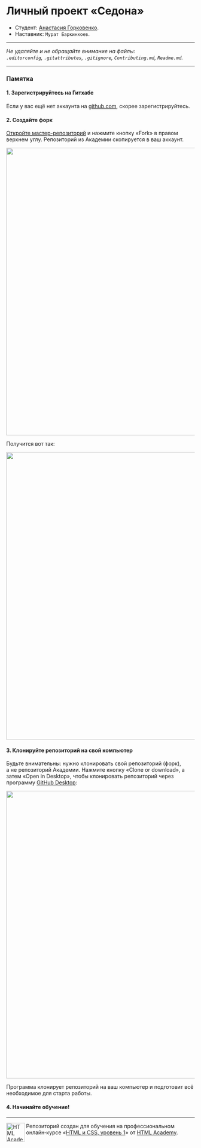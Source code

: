 # Личный проект «Седона»

* Студент: [Анастасия Горковенко](https://up.htmlacademy.ru/htmlcss/25/user/1000003).
* Наставник: `Мурат Баркинхоев`.

---

_Не удаляйте и не обращайте внимание на файлы:_<br>
_`.editorconfig`, `.gitattributes`, `.gitignore`, `Contributing.md`, `Readme.md`._

---

### Памятка

#### 1. Зарегистрируйтесь на Гитхабе

Если у вас ещё нет аккаунта на [github.com](https://github.com/join), скорее зарегистрируйтесь.

#### 2. Создайте форк

[Откройте мастер-репозиторий](https://github.com/htmlacademy-htmlcss/1000003-sedona-25) и нажмите кнопку «Fork» в правом верхнем углу. Репозиторий из Академии скопируется в ваш аккаунт.

<img width="769" alt="" src="https://user-images.githubusercontent.com/10909/29037949-67a635d6-7bae-11e7-9f2f-1a48fde231b9.jpg">

Получится вот так:

<img width="769" alt="" src="https://user-images.githubusercontent.com/10909/29037953-6a8a7384-7bae-11e7-83ac-59603b1d696c.jpg">

#### 3. Клонируйте репозиторий на свой компьютер

Будьте внимательны: нужно клонировать свой репозиторий (форк), а не репозиторий Академии. Нажмите кнопку «Clone or download», а затем «Open in Desktop», чтобы клонировать репозиторий через программу [GitHub Desktop](https://desktop.github.com):

<img width="769" alt="" src="https://user-images.githubusercontent.com/10909/29037955-6c20c16c-7bae-11e7-9e1a-c52010042976.jpg">

Программа клонирует репозиторий на ваш компьютер и подготовит всё необходимое для старта работы.

#### 4. Начинайте обучение!

---

<a href="https://htmlacademy.ru/intensive/htmlcss"><img align="left" width="50" height="50" alt="HTML Academy" src="https://up.htmlacademy.ru/static/img/intensive/htmlcss/logo-for-github-2.png"></a>

Репозиторий создан для обучения на профессиональном онлайн‑курсе «[HTML и CSS, уровень 1](https://htmlacademy.ru/intensive/htmlcss)» от [HTML Academy](https://htmlacademy.ru).
